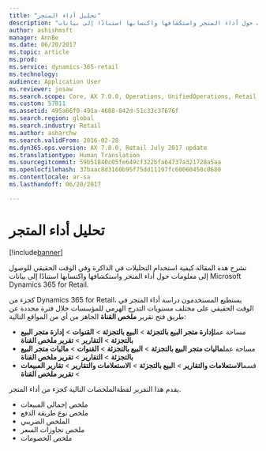 ```yaml
---
title: "تحليل أداء المتجر"
description: "تشرح هذه المقالة كيفية استخدام التحليلات في الذاكرة وفي الوقت الحقيقي للوصول إلى معلومات حول أداء المتجر واستكشافها واكتسابها استنادًا إلى بيانات Microsoft Dynamics 365 for Retail."
author: ashishmsft
manager: AnnBe
ms.date: 06/20/2017
ms.topic: article
ms.prod: 
ms.service: dynamics-365-retail
ms.technology: 
audience: Application User
ms.reviewer: josaw
ms.search.scope: Core, AX 7.0.0, Operations, UnifiedOperations, Retail
ms.custom: 57811
ms.assetid: 495a66f0-491a-4688-842d-51c33c37676f
ms.search.region: global
ms.search.industry: Retail
ms.author: asharchw
ms.search.validFrom: 2016-02-28
ms.dyn365.ops.version: AX 7.0.0, Retail July 2017 update
ms.translationtype: Human Translation
ms.sourcegitcommit: 59b51840c05fe649cf322bfa64737a321728a5aa
ms.openlocfilehash: 37baac8d3160b95f75dd11197fc60060450c0680
ms.contentlocale: ar-sa
ms.lasthandoff: 06/20/2017

---
```


# <a name="analyze-store-performance"></a>تحليل أداء المتجر

[!include[banner](includes/banner.md)]


تشرح هذه المقالة كيفية استخدام التحليلات في الذاكرة وفي الوقت الحقيقي للوصول إلى معلومات حول أداء المتجر واستكشافها واكتسابها استنادًا إلى بيانات Microsoft Dynamics 365 for Retail. 

كجزء من Dynamics 365 for Retail، يستطيع المستخدمون دراسة أداء المتجر في الوقت الحقيقي على مختلف مستويات التدرج الهرمي للمؤسسات خلال فترة محددة عن طريق فتح تقرير **ملخص القناة** الجاهز من أي من المواقع التالية:

-   مساحة عمل**إدارة متجر البيع بالتجزئة** &gt; **البيع بالتجزئة** &gt; **القنوات** &gt; **إدارة متجر البيع بالتجزئة** &gt; **التقارير** &gt; **تقرير ملخص القناة‬**
-   مساحة عمل**ماليات متجر البيع بالتجزئة** &gt; **البيع بالتجزئة** &gt; **القنوات** &gt; **ماليات متجر البيع بالتجزئة** &gt; **التقارير** &gt; **تقرير ملخص القناة‬**
-   قسم**الاستعلامات والتقارير** &gt; **البيع بالتجزئة** &gt; **الاستعلامات والتقارير** &gt; **تقارير المبيعات** &gt; **تقرير ملخص القناة**

يقدم هذا التقرير لقطةالملخصات التالية كجزء من أداء المتجر.

-   ملخص إجمالي المبيعات
-   ملخص نوع طريقة الدفع
-   الملخص الضريبي
-   ملخص تجاوزات السعر
-   ملخص الخصومات



